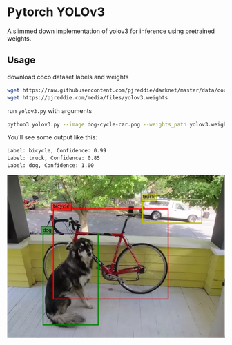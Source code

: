 # Pytorch YOLOv3
A slimmed down implementation of yolov3 for inference using pretrained weights.

## Usage
download coco dataset labels and weights
```bash
wget https://raw.githubusercontent.com/pjreddie/darknet/master/data/coco.names
wget https://pjreddie.com/media/files/yolov3.weights
```
run ```yolov3.py``` with arguments
```bash
python3 yolov3.py --image dog-cycle-car.png --weights_path yolov3.weights --labels_path coco.names
```
You'll see some output like this:
```bash
Label: bicycle, Confidence: 0.99
Label: truck, Confidence: 0.85
Label: dog, Confidence: 1.00
```

![dog-cycle-car](predictions.png)
